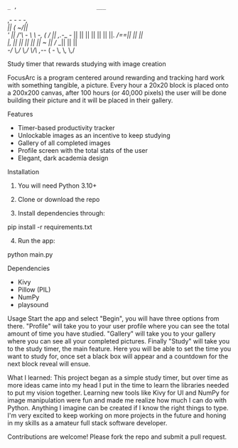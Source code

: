     _ ,                         ___               
  ,- -                         -   -_,            
 _||_                         (  ~/||             
' ||    /'\\  _-_ \\ \\  _-_, (  / ||  ,._-_  _-_ 
  ||   || || ||   || || ||_.   \/==||   ||   ||   
  |,   || || ||   || ||  ~ ||  /_ _||   ||   ||   
_-/    \\,/  \\,/ \\/\\ ,-_-  (  - \\,  \\,  \\,/ 

Study timer that rewards studying with image creation


FocusArc is a program centered around rewarding and tracking hard work with something tangible, a picture. Every hour a 20x20 block is placed onto a 200x200 canvas, after 100 hours (or 40,000 pixels) the user will be done building their picture and it will be placed in their gallery. 

Features
- Timer-based productivity tracker
- Unlockable images as an incentive to keep studying
- Gallery of all completed images
- Profile screen with the total stats of the user
- Elegant, dark academia design

Installation
1. You will need Python 3.10+

2. Clone or download the repo

3. Install dependencies through:

pip install -r requirements.txt

4. Run the app:

python main.py

Dependencies
- Kivy
- Pillow (PIL)
- NumPy
- playsound

Usage
Start the app and select "Begin", you will have three options from there. "Profile" will take you to your user profile where you can see the total amount of time you have studied. "Gallery" will take you to your gallery where you can see all your completed pictures. Finally "Study" will take you to the study timer, the main feature. Here you will be able to set the time you want to study for, once set a black box will appear and a countdown for the next block reveal will ensue.

What I learned:
This project began as a simple study timer, but over time as more ideas came into my head I put in the time to learn the libraries needed to put my vision together. Learning new tools like Kivy for UI and NumPy for image manipulation were fun and made me realize how much I can do with Python. Anything I imagine can be created if I know the right things to type. I'm very excited to keep working on more projects in the future and honing in my skills as a amateur full stack software developer.



Contributions are welcome! Please fork the repo and submit a pull request.



